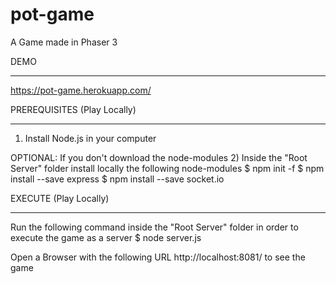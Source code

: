# pot-game
A Game made in Phaser 3

DEMO
****
https://pot-game.herokuapp.com/

PREREQUISITES (Play Locally)
****************************
1) Install Node.js in your computer

OPTIONAL: If you don't download the node-modules
2) Inside the "Root Server" folder install locally the following node-modules
$ npm init -f
$ npm install --save express
$ npm install --save socket.io

EXECUTE (Play Locally)
**********************
Run the following command inside the "Root Server" folder in order to execute the game as a server
$ node server.js

Open a Browser with the following URL http://localhost:8081/ to see the game
